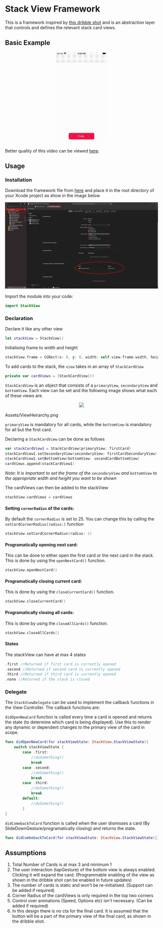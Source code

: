 # Stack View Framework

This is a framework inspired by [this dribble shot](https://dribbble.com/shots/5721735-InVision-Studio-Spaced-App) and is an abstraction layer that controls and defines the relevant stack card views. 

## Basic Example

<p align="center">
  <img height="300" src="Assets/screenGrab.gif">
</p>

Better quality of this video can be viewed [here](https://raw.githubusercontent.com/jainvandit99/StackView-Framework/main/Assets/screenGrab.mov).

## Usage

### Installation 
Download the framework file from [here](Assets/StackView.framework.zip) and place it in the root directory of your Xcode project as show in the image below

![frameworkDirectory](Assets/frameworkDirectory.png)

Import the module into your code:
```Swift
import StackView
```

### Declaration

Declare it like any other view
```Swift
let stackView = StackView()
```
Initialising frame to width and height
```Swift
stackView.frame = CGRect(x: 0, y: 0, width: self.view.frame.width, height: self.view.frame.height)
```
To add cards to the stack, the ```view``` takes in an array of ```StackCardView```

```Swift
private var cardViews = [StackCardView]()
```

```StackCardView``` is an object that consists of a ```primaryView```, ```secondaryView``` and ```bottomView```. Each view can be set and the following image shows what each of these views are. 

<p align="center">
  <img height="500" src="Assets/ViewHeirarchy.png">
</p>Assets/ViewHeirarchy.png

```primaryView``` is mandatory for all cards, while the ```bottomView``` is mandatory for all but the first card. 

Declaring a ```StackCardView``` can be done as follows
```Swift
var stackCardView1 = StackCardView(primaryView: firstCard)
stackCardView1.setSecondaryView(secondaryView: firstCardSecondaryView)
stackCardView1.setBottomView(bottomView: secondCardBottomView)
cardViews.append(stackCardView1)
```

*Note: It is important to set the frame of the ```secondaryView``` and ```bottomView``` to the appropriate width and height you want to be shown*

The cardViews can then be added to the stackView
```Swift
stackView.cardViews = cardViews
```
#### Setting ```cornerRadius``` of the cards: 
By default the ```cornerRadius``` is set to 25. You can change this by calling the ```setCardCornerRadius(radius:)``` function
```Swift
stackView.setCardCornerRadius(radius: 2)
```

#### Programatically opening next card:
This can be done to either open the first card or the next card in the stack. This is done by using the ```openNextCard()``` function.
```Swift
stackView.openNextCard()
```

#### Programatically closing current card:
This is done by using the ```closeCurrentCard()``` function.
```Swift
stackView.closeCurrentCard()
```

#### Programatically closing all cards:
This is done by using the ```closeAllCards()``` function.
```Swift
stackView.closeAllCards()
```

#### States
The stackView can have at max 4 states
```Swift
.first //Returned if first card is currently opened
.second //Returned if second card is currently opened
.third //Returned if third card is currently opened
.none //Returned if the stack is closed
```

### Delegate
The ```StackViewDelegate``` can be used to implement the callback functions in the View Controller. The callback functions are:

```didOpenNewCard``` function is called every time a card is opened and returns the state (to determine which card is being displayed). Use this to render any dynamic or dependent changes to the primary view of the card in scope. 

```Swift
func didOpenNewCard(for stackViewState: StackView.StackViewState){
    switch stackViewState {
        case .first:
            //doSomething()
            break
        case .second:
            //doSomething()
            break
        case .third:
            //doSomething()
            break
        default:
            //doSomething()
        }
}
```

```didComebackToCard``` function is called when the user dismisses a card (By SlideDownGesture/programatically closing) and returns the  state.

```Swift
func didCombebackToCard(for stackViewState: StackView.StackViewState){}
```

## Assumptions

1. Total Number of Cards is at max 3 and minimum 1
1. The user interaction (tapGesture) of the bottom view is always enabled. Clicking it will expand the card. (Programmable enabling of the view as shown in the dribble shot can be enabled in future updates)
1. The number of cards is static and won't be re-initialised. (Support can be added if required)
1. Corner Radius of the cardViews is only required in the top two corners
1. Control over animations (Speed, Options etc) isn't necessary. (Can be added if required)
1. In this design there is no cta for the final card. It is assumed that the button will be a part of the primary view of the final card, as shown in the dribble shot.



